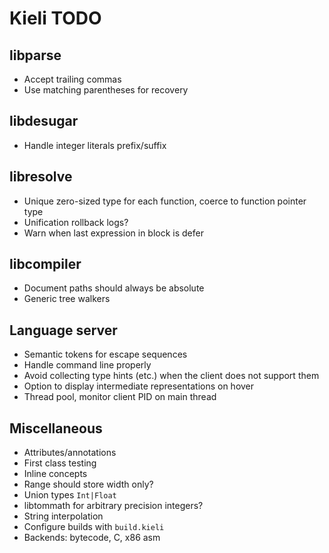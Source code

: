 # Kieli TODO

## libparse
- Accept trailing commas
- Use matching parentheses for recovery

## libdesugar
- Handle integer literals prefix/suffix

## libresolve
- Unique zero-sized type for each function, coerce to function pointer type
- Unification rollback logs?
- Warn when last expression in block is defer

## libcompiler
- Document paths should always be absolute
- Generic tree walkers

## Language server
- Semantic tokens for escape sequences
- Handle command line properly
- Avoid collecting type hints (etc.) when the client does not support them
- Option to display intermediate representations on hover
- Thread pool, monitor client PID on main thread

## Miscellaneous
- Attributes/annotations
- First class testing
- Inline concepts
- Range should store width only?
- Union types `Int|Float`
- libtommath for arbitrary precision integers?
- String interpolation
- Configure builds with `build.kieli`
- Backends: bytecode, C, x86 asm
